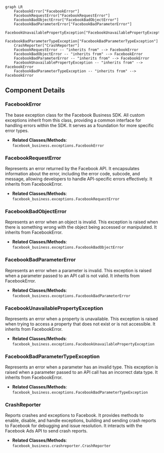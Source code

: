 ```mermaid
graph LR
    FacebookError["FacebookError"]
    FacebookRequestError["FacebookRequestError"]
    FacebookBadObjectError["FacebookBadObjectError"]
    FacebookBadParameterError["FacebookBadParameterError"]
    FacebookUnavailablePropertyException["FacebookUnavailablePropertyException"]
    FacebookBadParameterTypeException["FacebookBadParameterTypeException"]
    CrashReporter["CrashReporter"]
    FacebookRequestError -- "inherits from" --> FacebookError
    FacebookBadObjectError -- "inherits from" --> FacebookError
    FacebookBadParameterError -- "inherits from" --> FacebookError
    FacebookUnavailablePropertyException -- "inherits from" --> FacebookError
    FacebookBadParameterTypeException -- "inherits from" --> FacebookError
```

## Component Details

### FacebookError
The base exception class for the Facebook Business SDK. All custom exceptions inherit from this class, providing a common interface for handling errors within the SDK. It serves as a foundation for more specific error types.
- **Related Classes/Methods**: `facebook_business.exceptions.FacebookError`

### FacebookRequestError
Represents an error returned by the Facebook API. It encapsulates information about the error, including the error code, subcode, and message, allowing developers to handle API-specific errors effectively. It inherits from FacebookError.
- **Related Classes/Methods**: `facebook_business.exceptions.FacebookRequestError`

### FacebookBadObjectError
Represents an error when an object is invalid. This exception is raised when there is something wrong with the object being accessed or manipulated. It inherits from FacebookError.
- **Related Classes/Methods**: `facebook_business.exceptions.FacebookBadObjectError`

### FacebookBadParameterError
Represents an error when a parameter is invalid. This exception is raised when a parameter passed to an API call is not valid. It inherits from FacebookError.
- **Related Classes/Methods**: `facebook_business.exceptions.FacebookBadParameterError`

### FacebookUnavailablePropertyException
Represents an error when a property is unavailable. This exception is raised when trying to access a property that does not exist or is not accessible. It inherits from FacebookError.
- **Related Classes/Methods**: `facebook_business.exceptions.FacebookUnavailablePropertyException`

### FacebookBadParameterTypeException
Represents an error when a parameter has an invalid type. This exception is raised when a parameter passed to an API call has an incorrect data type. It inherits from FacebookError.
- **Related Classes/Methods**: `facebook_business.exceptions.FacebookBadParameterTypeException`

### CrashReporter
Reports crashes and exceptions to Facebook. It provides methods to enable, disable, and handle exceptions, building and sending crash reports to Facebook for debugging and issue resolution. It interacts with the Facebook Ads API to send crash reports.
- **Related Classes/Methods**: `facebook_business.crashreporter.CrashReporter`
